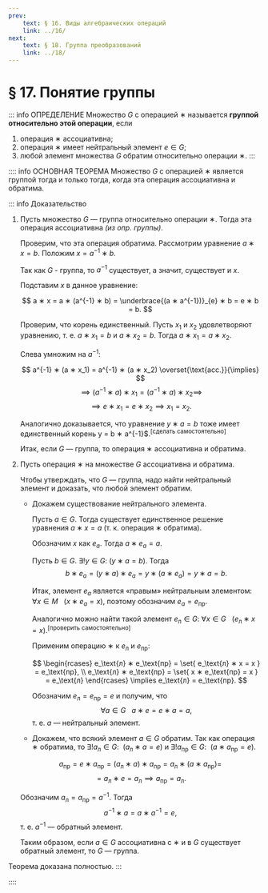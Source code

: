 ```yaml
---
prev:
    text: § 16. Виды алгебраических операций
    link: ../16/
next:
    text: § 18. Группа преобразований
    link: ../18/
---
```


# § 17. Понятие группы

::: info ОПРЕДЕЛЕНИЕ
Множество $G$ с операцией $∗$ называется **группой относительно этой операции**, если
1. операция $∗$ ассоциативна;
2. операция $∗$ имеет нейтральный элемент $e \in G$;
3. любой элемент множества $G$ обратим относительно операции $∗$.
:::

:::: info ОСНОВНАЯ ТЕОРЕМА
Множество $G$ с операцией $∗$ является группой тогда и только тогда, когда эта операция ассоциативна и обратима.

::: info Доказательство
1. Пусть множество $G$ — группа относительно операции $∗$. Тогда эта операция ассоциативна *(из опр. группы)*.

   Проверим, что эта операция обратима. Рассмотрим уравнение $a ∗ x = b$. Положим $x = a^{-1} ∗ b$.

   Так как $G$ - группа, то $a^{-1}$ существует, а значит, существует и $x$.

   Подставим $x$ в данное уравнение:

   $$
   a ∗ x = a ∗ (a^{-1} ∗ b) = \underbrace{(a ∗ a^{-1})}_{e} ∗ b = e ∗ b = b.
   $$

   Проверим, что корень единственный. Пусть $x_1$ и $x_2$ удовлетворяют уравнению, т. е. $a ∗ x_1 = b$ и $a ∗ x_2 = b$. Тогда $a ∗ x_1 = a ∗ x_2$.

   Слева умножим на $a^{-1}$:
   
   $$
   a^{-1} ∗ (a ∗ x_1) = a^{-1} ∗ (a ∗ x_2) \overset{\text{acc.}}{\implies}
   $$
   $$
   \implies (a^{-1} ∗ a) ∗ x_1 = (a^{-1} ∗ a) ∗ x_2 \implies
   $$
   $$
   \implies e ∗ x_1 = e ∗ x_2 \implies x_1 = x_2.
   $$

   Аналогично доказывается, что уравнение $y ∗ a = b$ тоже имеет единственный корень y = b ∗ a^{-1}$.<sup>[сделать самостоятельно]</sup>

   Итак, если $G$ — группа, то операция $∗$ ассоциативна и обратима.

2. Пусть операция $∗$ на множестве $G$ ассоциативна и обратима.

   Чтобы утверждать, что $G$ — группа, надо найти нейтральный элемент и доказать, что любой элемент обратим.

   * Докажем существование нейтрального элемента.
     
     Пусть $a \in G$. Тогда существует единственное решение уравнения $a ∗ x = a$ (т. к. операция $∗$ обратима).

     Обозначим $x$ как $e_a$. Тогда $a ∗ e_a = a$.

     Пусть $b \in G$. $\exists ! y \in G : ~ (y ∗ a = b)$. Тогда
     $$ b ∗ e_a = (y ∗ a) ∗ e_a = y ∗ (a ∗ e_a) = y ∗ a = b. $$

     Итак, элемент $e_a$ является «правым» нейтральным элементом: $\forall x \in M ~ ~ ~ (x ∗ e_a = x)$, поэтому обозначим $e_a = e_\text{пр}$.

     Аналогично можно найти такой элемент $e_\text{л} \in G : ~ \forall x \in G ~ ~ ~ (e_\text{л} ∗ x = x)$.<sup>[проверить самостоятельно]</sup>

     Применим операцию $∗$ к $e_\text{л}$ и $e_\text{пр}$:
     
     $$
     \begin{rcases}
     e_\text{л} ∗ e_\text{пр} = \set{ e_\text{л} ∗ x = x } = e_\text{пр}, \\
     e_\text{л} ∗ e_\text{пр} = \set{ x ∗ e_\text{пр} = x } = e_\text{л}
     \end{rcases} \implies e_\text{л} = e_\text{пр}.
     $$

     Обозначим $e_\text{л} = e_\text{пр} = e$ и получим, что
     $$ \forall a \in G ~ ~ ~ a ∗ e = e ∗ a = a, $$
     т. е. $a$ — нейтральный элемент.

   * Докажем, что всякий элемент $a \in G$ обратим. Так как операция $∗$ обратима, то $\exists ! a_\text{л} \in G : ~ ~ (a_\text{л} ∗ a = e)$ и $\exists ! a_\text{пр} \in G : ~ ~ (a ∗ a_\text{пр} = e)$.

   $$
   a_\text{пр} = e ∗ a_\text{пр} = (a_\text{л} ∗ a) ∗ a_\text{пр} = a_\text{л} ∗ (a ∗ a_\text{пр}) =
   $$
   $$
   = a_\text{л} ∗ e = a_\text{л} \implies a_\text{пр} = a_\text{л}.
   $$

   Обозначим $a_\text{л} = a_\text{пр} = a^{-1}$. Тогда
   $$ a^{-1} ∗ a = a ∗ a^{-1} = e, $$
   т. е. $a^{-1}$ — обратный элемент.

   Таким образом, если $a \in G$ ассоциативна с $∗$ и в $G$ существует обратный элемент, то $G$ — группа.

Теорема доказана полностью.
:::

::::